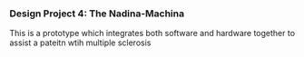 ### Design Project 4: The Nadina-Machina

This is a prototype which integrates both software and hardware together to assist a pateitn wtih multiple sclerosis
